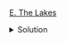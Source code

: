 [E. The Lakes](https://codeforces.com/contest/1829/problem/E)

<details><summary>Solution</summary>

![](../../../assets/1829E.png)

</details>
